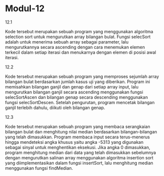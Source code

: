 # Modul-12

12.1

Kode tersebut merupakan sebuah program yang menggunakan algoritma selection sort untuk mengurutkan array bilangan bulat. Fungsi selecSort adalah untuk menerima sebuah array sebagai parameter, lalu mengurutkannya secara ascending dengan cara menemukan elemen terkecil dalam setiap iterasi dan menukarnya dengan elemen di posisi awal iterasi.

12.2

Kode tersebut merupakan sebuah program yang memproses sejumlah array bilangan bulat berdasarkan jumlah kasus uji yang diberikan. Program ini memisahkan bilangan ganjil dan genap dari setiap array input, lalu mengurutkan bilangan ganjil secara ascending menggunakan fungsi selecSortAscen dan bilangan genap secara descending menggunakan fungsi selecSortDescen. Setelah pengurutan, program mencetak bilangan ganjil terlebih dahulu, diikuti oleh bilangan genap.

12.3

Kode tersebut merupakan sebuah program yang membaca serangkaian bilangan bulat dan menghitung nilai median berdasarkan bilangan-bilangan yang telah dimasukkan. Program membaca input secara terus-menerus hingga mendeteksi angka khusus yaitu angka -5313 yang digunakan sebagai sinyal untuk menghentikan eksekusi. Jika angka 0 dimasukkan, program menghitung median dari data yang telah dimasukkan sebelumnya dengan mengurutkan salinan array menggunakan algoritma insertion sort yang diimplementasikan dalam fungsi insertSort, lalu menghitung median menggunakan fungsi findMedian.

